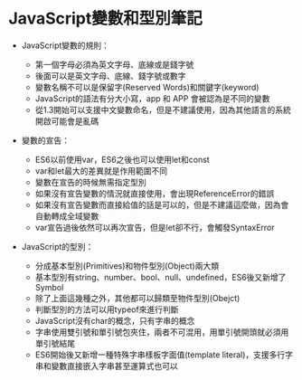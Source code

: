 # JavaScript變數和型別筆記

- JavaScript變數的規則：
  - 第一個字母必須為英文字母、底線或是錢字號
  - 後面可以是英文字母、底線、錢字號或數字
  - 變數名稱不可以是保留字(Reserved Words)和關鍵字(keyword)
  - JavaScript的語法有分大小寫，app 和 APP 會被認為是不同的變數
  - 從1.3開始可以支援中文變數命名，但是不建議使用，因為其他語言的系統開啟可能會是亂碼

- 變數的宣告：
  - ES6以前使用var，ES6之後也可以使用let和const
  - var和let最大的差異就是作用範圍不同
  - 變數在宣告的時候無需指定型別
  - 如果沒有宣告變數的情況就直接使用，會出現ReferenceError的錯誤
  - 如果沒有宣告變數而直接給值的話是可以的，但是不建議這麼做，因為會自動轉成全域變數
  - var宣告過後依然可以再次宣告，但是let卻不行，會觸發SyntaxError

- JavaScript的型別：
  - 分成基本型別(Primitives)和物件型別(Object)兩大類
  - 基本型別有string、number、bool、null、undefined，ES6後又新增了Symbol
  - 除了上面這幾種之外，其他都可以歸類至物件型別(Obejct)
  - 判斷型別的方法可以用typeof來進行判斷
  - JavaScript沒有char的概念，只有字串的概念
  - 字串使用雙引號和單引號包夾住，兩者不可混用，用單引號開頭就必須用單引號結尾
  - ES6開始後又新增一種特殊字串樣板字面值(template literal)，支援多行字串和變數直接嵌入字串甚至運算式也可以

